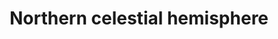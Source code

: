 ---
title: "Northern celestial hemisphere"
hashtag: northern-celestial-hemisphere
layout: hashtag
opposite:
  - Southern celestial hemisphere
tags:
  - astronomy
---